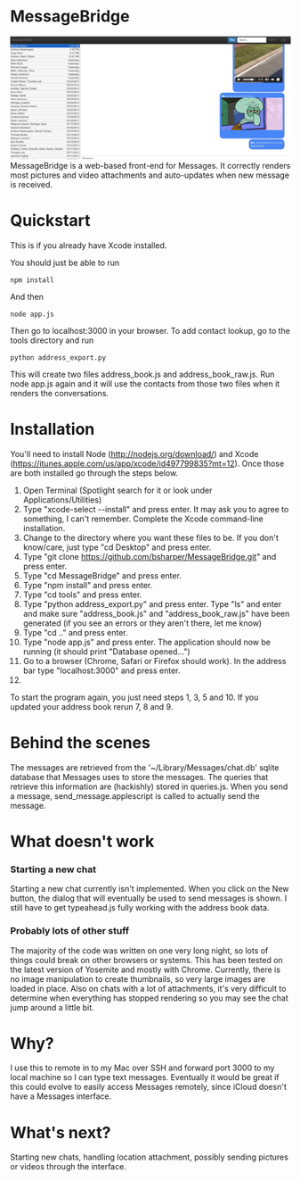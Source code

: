 MessageBridge
=============

![Alt text](https://raw.githubusercontent.com/bsharper/MessageBridge/master/screenshot.jpg "MessageBridge in action")
MessageBridge is a web-based front-end for Messages. It correctly renders most pictures and video attachments and auto-updates when new message is received. 

# Quickstart

This is if you already have Xcode installed.

You should just be able to run 
```
npm install
```
And then
```
node app.js
```
Then go to localhost:3000 in your browser. To add contact lookup, go to the tools directory and run
```
python address_export.py
```
This will create two files address_book.js and address_book_raw.js. Run node app.js again and it will use the contacts from those two files when it renders the conversations.

# Installation
You'll need to install Node (http://nodejs.org/download/) and Xcode (https://itunes.apple.com/us/app/xcode/id497799835?mt=12). Once those are both installed go through the steps below.

1. Open Terminal (Spotlight search for it or look under Applications/Utilities)
2. Type "xcode-select --install" and press enter. It may ask you to agree to something, I can't remember. Complete the Xcode command-line installation.
3. Change to the directory where you want these files to be. If you don't know/care, just type "cd Desktop" and press enter. 
4. Type "git clone https://github.com/bsharper/MessageBridge.git" and press enter. 
5. Type "cd MessageBridge" and press enter.
6. Type "npm install" and press enter.
7. Type "cd tools" and press enter.
8. Type "python address_export.py" and press enter. Type "ls" and enter and make sure "address_book.js" and "address_book_raw.js" have been generated (if you see an errors or they aren't there, let me know)
9. Type "cd .." and press enter.
10. Type "node app.js" and press enter. The application should now be running (it should print "Database opened...")
11. Go to a browser (Chrome, Safari or Firefox should work). In the address bar type "localhost:3000" and press enter.
12. 
To start the program again, you just need steps 1, 3, 5 and 10. If you updated your address book rerun 7, 8 and 9.


# Behind the scenes
The messages are retrieved from the '~/Library/Messages/chat.db' sqlite database that Messages uses to store the messages. The queries that retrieve this information are (hackishly) stored in queries.js. When you send a message, send_message.applescript is called to actually send the message.

# What doesn't work
### Starting a new chat
Starting a new chat currently isn't implemented. When you click on the New button, the dialog that will eventually be used to send messages is shown. I still have to get typeahead.js fully working with the address book data.

### Probably lots of other stuff
The majority of the code was written on one very long night, so lots of things could break on other browsers or systems. This has been tested on the latest version of Yosemite and mostly with Chrome. Currently, there is no image manipulation to create thumbnails, so very large images are loaded in place. Also on chats with a lot of attachments, it's very difficult to determine when everything has stopped rendering so you may see the chat jump around a little bit.

# Why?
I use this to remote in to my Mac over SSH and forward port 3000 to my local machine so I can type text messages. Eventually it would be great if this could evolve to easily access Messages remotely, since iCloud doesn't have a Messages interface.

# What's next?
Starting new chats, handling location attachment, possibly sending pictures or videos through the interface.
